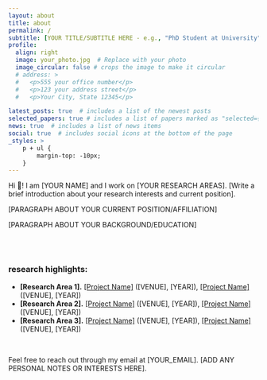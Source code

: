 ```yaml
---
layout: about
title: about
permalink: /
subtitle: [YOUR TITLE/SUBTITLE HERE - e.g., "PhD Student at University", "Research Scientist at Company"]
profile:
  align: right
  image: your_photo.jpg  # Replace with your photo
  image_circular: false # crops the image to make it circular
  # address: >
  #   <p>555 your office number</p>
  #   <p>123 your address street</p>
  #   <p>Your City, State 12345</p>

latest_posts: true  # includes a list of the newest posts
selected_papers: true # includes a list of papers marked as "selected={true}"
news: true  # includes a list of news items
social: true  # includes social icons at the bottom of the page
_styles: >
    p + ul {
        margin-top: -10px;
    }
---
```


Hi 👋! I am [YOUR NAME] and I work on [YOUR RESEARCH AREAS]. [Write a brief introduction about your research interests and current position].

[PARAGRAPH ABOUT YOUR CURRENT POSITION/AFFILIATION]

[PARAGRAPH ABOUT YOUR BACKGROUND/EDUCATION]

<p>
<br>
<br>
</p>


### research highlights:

<ul>
  <li><b>[Research Area 1].</b> <a href="[PROJECT_URL]">[Project Name]</a> ([VENUE], [YEAR]), <a href="[PROJECT_URL]">[Project Name]</a> ([VENUE], [YEAR])</li>

  <li><b>[Research Area 2].</b> <a href="[PROJECT_URL]">[Project Name]</a> ([VENUE], [YEAR]), <a href="[PROJECT_URL]">[Project Name]</a> ([VENUE], [YEAR])</li>

  <li><b>[Research Area 3].</b> <a href="[PROJECT_URL]">[Project Name]</a> ([VENUE], [YEAR]), <a href="[PROJECT_URL]">[Project Name]</a> ([VENUE], [YEAR])</li>
</ul>

<p>
<br>
</p>

Feel free to reach out through my email at [YOUR_EMAIL]. [ADD ANY PERSONAL NOTES OR INTERESTS HERE].